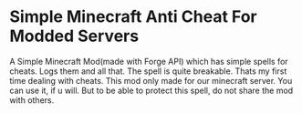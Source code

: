 # Simple Minecraft Anti Cheat For Modded Servers
A Simple Minecraft Mod(made with Forge API) which has simple spells for cheats. Logs them and all that. The spell is quite breakable. Thats my first time dealing with cheats. This mod only made for our minecraft server. You can use it, if u will. But to be able to protect this spell, do not share the mod with others.

